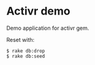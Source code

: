 Activr demo
===========

Demo application for activr gem.

Reset with:

```
$ rake db:drop
$ rake db:seed
```

